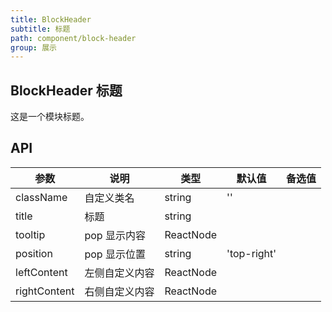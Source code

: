 ```yaml
---
title: BlockHeader
subtitle: 标题
path: component/block-header
group: 展示
---
```


## BlockHeader 标题

这是一个模块标题。

## API

| 参数         | 说明           | 类型      | 默认值      | 备选值 |
| ------------ | -------------- | --------- | ----------- | ------ |
| className    | 自定义类名     | string    | ''          |        |
| title        | 标题           | string    |             |        |
| tooltip      | pop 显示内容   | ReactNode |             |        |
| position     | pop 显示位置   | string    | 'top-right' |        |
| leftContent  | 左侧自定义内容 | ReactNode |             |        |
| rightContent | 右侧自定义内容 | ReactNode |             |        |
